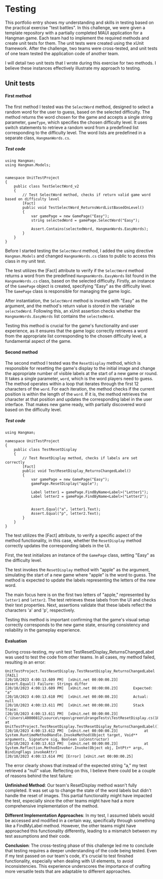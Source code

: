# Testing

This portfolio entry shows my understanding and skills in testing based on the practical exercise "test battles". In this challenge, we were given a template repository with a partially completed MAUI application for a Hangman game. Each team had to implement the required methods and create unit tests for them. The unit tests were created using the xUnit framework. After the challenge, two teams were cross-tested, and unit tests of one team tested the application code of another team. 

I will detail two unit tests that I wrote during this exercise for two methods. I believe these instances effectively illustrate my approach to testing.

## Unit tests

#### First method

The first method I tested was the `SelectWord` method, designed to select a random word for the user to guess, based on the selected difficulty. The method returns the word chosen for the game and accepts a single string parameter, `gameType`, which specifies the chosen difficulty level. It uses switch statements to retrieve a random word from a predefined list corresponding to the difficulty level. The word lists are predefined in a separate class, `HangmanWords.cs`.

##### Test code

```
using Hangman;
using Hangman.Models;


namespace UnitTestProject
{
    public class TestSelectWord_v2
    {
        // Test SelectWord method, checks if return valid game word based on difficulty level
        [Fact]
        public void TestSelectWord_ReturnsWordListBasedOnLevel()
        {
            var gamePage = new GamePage("Easy");
            string selectedWord = gamePage.SelectWord("Easy");

            Assert.Contains(selectedWord, HangmanWords.EasyWords);
        }
    }
}
```



Before I started testing the `SelectWord` method, I added the using directive `Hangman.Models` and changed `HangmanWords.cs` class to public to access this class in my unit test.

The test utilizes the [Fact] attribute to verify if the `SelectWord` method returns a word from the predefined `HangmanWords.EasyWords` list found in the `HangmanWords.cs` class, based on the selected difficulty. Firstly, an instance of the `GamePage` object is created, specifying "Easy" as the difficulty level. The `GamePage` class is responsible for managing the game logic.

After instantiation, the `SelectWord` method is invoked with "Easy" as the argument, and the method's return value is stored in the variable `selectedWord`. Following this, an xUnit assertion checks whether the `HangmanWords.EasyWords` list contains the `selectedWord`.

Testing this method is crucial for the game's functionality and user experience, as it ensures that the game logic correctly retrieves a word from the appropriate list corresponding to the chosen difficulty level, a fundamental aspect of the game.


#### Second method

The second method I tested was the `ResetDisplay` method, which is responsible for resetting the game's display to the initial image and change the appropriate number of visible labels at the start of a new game or round. It takes a single parameter, `word`, which is the word players need to guess. The method operates within a loop that iterates through the first 12 characters of the `word`. For each iteration, the method checks if the current position is within the length of the `word`. If it is, the method retrieves the character at that position and updates the corresponding label in the user interface. That makes new game ready, with partially discovered word based on the difficulty level. 

##### Test code

```
using Hangman;

namespace UnitTestProject
{
    public class TestResetDisplay
    {
        // Test ResetDisplay method, checks if labels are set correctly 
        [Fact]
        public void TestResetDisplay_ReturnsChangedLabel()
        {
            var gamePage = new GamePage("Easy");
            gamePage.ResetDisplay("apple");

            Label letter1 = gamePage.FindByName<Label>("Letter1");
            Label letter2 = gamePage.FindByName<Label>("Letter2");


            Assert.Equal("a", letter1.Text);
            Assert.Equal("p", letter2.Text);
        }
    }
}
```
The test utilizes the [Fact] attribute, to verify a specific aspect of the method functionality, in this case, whether the `ResetDisplay` method correctly updates the corresponding labels in the UI.

First, the test initializes an instance of the `GamePage` class, setting "Easy" as the difficulty level. 

The test invokes the `ResetDisplay` method with "apple" as the argument, simulating the start of a new game where "apple" is the word to guess. The method is expected to update the labels representing the letters of the new word.

The main focus here is on the first two letters of "apple," represented by `letter1` and `letter2`. The test retrieves these labels from the UI and checks their text properties. Next, assertions validate that these labels reflect the characters 'a' and 'p', respectively.

Testing this method is important confirming that the game's visual setup correctly corresponds to the new game state, ensuring consistency and reliability in the gameplay experience.



#### Evaluation
During cross-testing, my unit test TestResetDisplay_ReturnsChangedLabel was used to test the code from other teams. In all cases, my method failed, resulting in an error:

```
UnitTestProject.TestResetDisplay.TestResetDisplay_ReturnsChangedLabel [FAIL]
[20/10/2023 4:00:13.609 PM]  [xUnit.net 00:00:00.23]       Assert.Equal() Failure: Strings differ
[20/10/2023 4:00:13.609 PM]  [xUnit.net 00:00:00.23]       Expected: "a"
[20/10/2023 4:00:13.610 PM]  [xUnit.net 00:00:00.23]       Actual:   null
[20/10/2023 4:00:13.611 PM]  [xUnit.net 00:00:00.23]       Stack Trace:
[20/10/2023 4:00:13.611 PM]  [xUnit.net 00:00:00.23]         C:\Users\40000812\source\repos\green\OrangeTests\TestResetDisplay.cs(18,0): at UnitTestProject.TestResetDisplay.TestResetDisplay_ReturnsChangedLabel()
[20/10/2023 4:00:13.612 PM]  [xUnit.net 00:00:00.23]            at System.RuntimeMethodHandle.InvokeMethod(Object target, Void** arguments, Signature sig, Boolean isConstructor)
[20/10/2023 4:00:13.613 PM]  [xUnit.net 00:00:00.23]            at System.Reflection.MethodInvoker.Invoke(Object obj, IntPtr* args, BindingFlags invokeAttr)
[20/10/2023 4:00:13.614 PM] [Error] [xUnit.net 00:00:00.25]
```

The error clearly shows that instead of the expected string "a," my test retrieved a "null" value. Reflecting on this, I believe there could be a couple of reasons behind the test failure:

**Unfinished Method**: Our team's ResetDisplay method wasn't fully completed. It was set up to change the state of the word labels but didn't handle the reset of images. This partial functionality might have impacted the test, especially since the other teams might have had a more comprehensive implementation of the method.

**Different Implementation Approaches**: In my test, I assumed labels would be accessed and modified in a certain way, specifically through something like a FindMyLabel method. However, the other teams might have approached this functionality differently, leading to a mismatch between my test assumptions and their code.

**Conclusion**: The cross-testing phase of this challenge led me to conclude that testing requires a deeper understanding of the code being tested. Even if my test passed on our team's code, it's crucial to test finished functionality, especially when dealing with UI elements, to avoid inconsistencies. This experience underscores the importance of crafting more versatile tests that are adaptable to different approaches.

